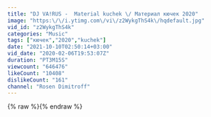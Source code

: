 ```yaml
---
title: "DJ VA!RUS -  Material kuchek \/ Материал кючек 2020"
image: "https:\/\/i.ytimg.com\/vi\/z2WykgThS4k\/hqdefault.jpg"
vid_id: "z2WykgThS4k"
categories: "Music"
tags: ["кючек","2020","kuchek"]
date: "2021-10-10T02:50:14+03:00"
vid_date: "2020-02-06T19:53:07Z"
duration: "PT3M15S"
viewcount: "646476"
likeCount: "10408"
dislikeCount: "161"
channel: "Rosen Dimitroff"
---
```

{% raw %}{% endraw %}

